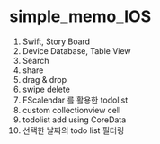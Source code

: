 # simple_memo_IOS
1. Swift, Story Board
2. Device Database, Table View
3. Search
4. share
5. drag & drop
6. swipe delete
7. FScalendar 를 활용한 todolist
8. custom collectionview cell
9. todolist add using CoreData
10. 선택한 날짜의 todo list 필터링
